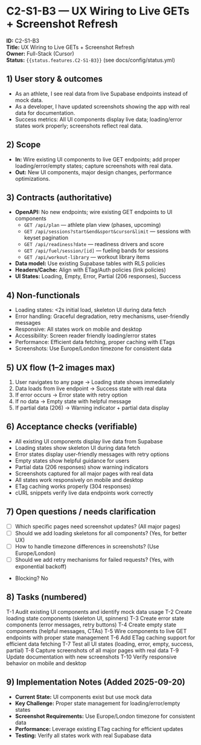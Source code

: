 # C2-S1-B3 — UX Wiring to Live GETs + Screenshot Refresh

**ID:** C2-S1-B3  
**Title:** UX Wiring to Live GETs + Screenshot Refresh  
**Owner:** Full-Stack (Cursor)  
**Status:** `{{status.features.C2-S1-B3}}` (see docs/config/status.yml)

## 1) User story & outcomes
- As an athlete, I see real data from live Supabase endpoints instead of mock data.
- As a developer, I have updated screenshots showing the app with real data for documentation.
- Success metrics: All UI components display live data; loading/error states work properly; screenshots reflect real data.

## 2) Scope
- **In:** Wire existing UI components to live GET endpoints; add proper loading/error/empty states; capture screenshots with real data.
- **Out:** New UI components, major design changes, performance optimizations.

## 3) Contracts (authoritative)
- **OpenAPI:** No new endpoints; wire existing GET endpoints to UI components
  - `GET /api/plan` — athlete plan view (phases, upcoming)
  - `GET /api/sessions?start&end&sport&cursor&limit` — sessions with keyset pagination
  - `GET /api/readiness?date` — readiness drivers and score
  - `GET /api/fuel/session/[id]` — fueling bands for sessions
  - `GET /api/workout-library` — workout library items
- **Data model:** Use existing Supabase tables with RLS policies
- **Headers/Cache:** Align with ETag/Auth policies (link policies)
- **UI States:** Loading, Empty, Error, Partial (206 responses), Success

## 4) Non-functionals
- Loading states: <2s initial load, skeleton UI during data fetch
- Error handling: Graceful degradation, retry mechanisms, user-friendly messages
- Responsive: All states work on mobile and desktop
- Accessibility: Screen reader friendly loading/error states
- Performance: Efficient data fetching, proper caching with ETags
- Screenshots: Use Europe/London timezone for consistent data

## 5) UX flow (1–2 images max)
1. User navigates to any page → Loading state shows immediately
2. Data loads from live endpoint → Success state with real data
3. If error occurs → Error state with retry option
4. If no data → Empty state with helpful message
5. If partial data (206) → Warning indicator + partial data display

## 6) Acceptance checks (verifiable)
- All existing UI components display live data from Supabase
- Loading states show skeleton UI during data fetch
- Error states display user-friendly messages with retry options
- Empty states show helpful guidance for users
- Partial data (206 responses) show warning indicators
- Screenshots captured for all major pages with real data
- All states work responsively on mobile and desktop
- ETag caching works properly (304 responses)
- cURL snippets verify live data endpoints work correctly

## 7) Open questions / needs clarification
- [ ] Which specific pages need screenshot updates? (All major pages)
- [ ] Should we add loading skeletons for all components? (Yes, for better UX)
- [ ] How to handle timezone differences in screenshots? (Use Europe/London)
- [ ] Should we add retry mechanisms for failed requests? (Yes, with exponential backoff)
- Blocking? No

## 8) Tasks (numbered)
T-1 Audit existing UI components and identify mock data usage
T-2 Create loading state components (skeleton UI, spinners)
T-3 Create error state components (error messages, retry buttons)
T-4 Create empty state components (helpful messages, CTAs)
T-5 Wire components to live GET endpoints with proper state management
T-6 Add ETag caching support for efficient data fetching
T-7 Test all UI states (loading, error, empty, success, partial)
T-8 Capture screenshots of all major pages with real data
T-9 Update documentation with new screenshots
T-10 Verify responsive behavior on mobile and desktop

## 9) Implementation Notes (Added 2025-09-20)
- **Current State:** UI components exist but use mock data
- **Key Challenge:** Proper state management for loading/error/empty states
- **Screenshot Requirements:** Use Europe/London timezone for consistent data
- **Performance:** Leverage existing ETag caching for efficient updates
- **Testing:** Verify all states work with real Supabase data
